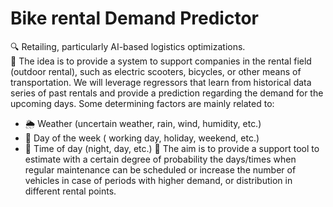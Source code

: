 # Bike rental Demand Predictor
🔍 Retailing, particularly AI-based logistics optimizations.  
🌟 The idea is to provide a system to support companies in the rental field (outdoor rental), such as electric scooters, bicycles, or other means of transportation. We will leverage regressors that learn from historical data series of past rentals and provide a prediction regarding the demand for the upcoming days.
Some determining factors are mainly related to:

- 🌦️ Weather (uncertain weather, rain, wind, humidity, etc.)
- 📅 Day of the week ( working day, holiday, weekend, etc.)
- 🌙 Time of day (night, day, etc.)
🎯 The aim is to provide a support tool to estimate with a certain degree of probability the days/times when regular maintenance can be scheduled or increase the number of vehicles in case of periods with higher demand, or distribution in different rental points.





